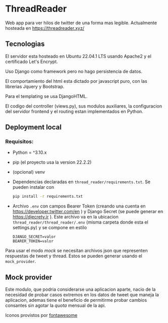 # ThreadReader

Web app para ver hilos de twitter de una forma mas legible. Actualmente hosteada en https://threadreader.xyz/

## Tecnologias

El servidor esta hosteado en Ubuntu 22.04.1 LTS usando Apache2 y el certificado Let's Encrypt.

Uso Django como framework pero no hago persistencia de datos.

El comportamiento del html esta dictado por javascript puro, con las librerias Jquery y Bootstrap.

Para el templating se usa DjangoHTML.

El codigo del controller (views.py), sus modulos auxiliares, la configuracion del servidor frontend y el routing estan implementados en Python.

## Deployment local

### Requisitos:

- Python = ^3.10.x

- pip (el proyecto usa la version 22.2.2)

- (opcional) venv

- Dependencias declaradas en `thread_reader/requirements.txt`. Se pueden instalar con
  
  ```bash
  pip install -r requirements.txt
  ```

- Archivo `.env` con campos Bearer Token (creando una cuenta en https://developer.twitter.com/en ) y Django Secret (se puede generar en https://djecrety.ir ). Este archivo va en la ubicacion `thread_reader/thread_reader/.env` (misma carpeta donde esta el settings.py) y se compone en estilo
  
  ```
  DJANGO_SECRET=valor
  BEARER_TOKEN=valor
  ```

Para usar el modo _mock_ se necesitan archivos json que representen respuestas de tweet y thread. Estos se pueden generar usando el `mock_provider`.

## Mock provider

Este modulo, que podria considerarse una aplicacion aparte, nacio de la necesidad de probar casos extremos en los datos de tweet que maneja la aplicacion, ademas tiene el beneficio de permitirme probar cambios consantes sin agotar la *quota* mensual de la api.

Iconos provistos por [fontawesome](https://fontawesome.com/)
